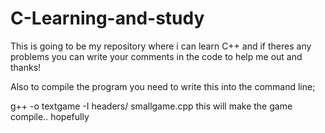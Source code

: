 # C-Learning-and-study
This is going to be my repository where i can learn C++ and if theres any problems you can write your comments in the code to help me out and thanks!


Also to compile the program you need to write this into the command line;

g++ -o textgame -I headers/ smallgame.cpp
this will make the game compile.. hopefully
